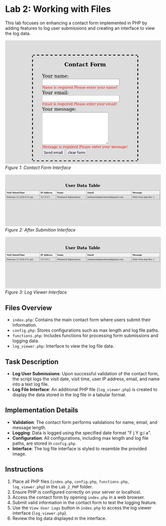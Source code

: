 # Lab 2: Working with Files

This lab focuses on enhancing a contact form implemented in PHP by adding features to log user submissions and creating an interface to view the log data.

![Contact Form](images/contact_form.png)
*Figure 1: Contact Form Interface*

![After Submition](images/user_data.png)
*Figure 2: After Submition Interface*

![Log Viewer](images/user_data.png)
*Figure 3: Log Viewer Interface*

## Files Overview
- `index.php`: Contains the main contact form where users submit their information.
- `config.php`: Stores configurations such as max length and log file paths.
- `functions.php`: Includes functions for processing form submissions and logging data.
- `log_viewer.php`: Interface to view the log file data.

## Task Description
- **Log User Submissions**: Upon successful validation of the contact form, the script logs the visit date, visit time, user IP address, email, and name into a text log file.
- **Log File Interface**: An additional PHP file (`log_viewer.php`) is created to display the data stored in the log file in a tabular format.
  
## Implementation Details
- **Validation**: The contact form performs validations for name, email, and message length.
- **Logging**: Data is logged using the specified date format "F j Y g:i a".
- **Configuration**: All configurations, including max length and log file paths, are stored in `config.php`.
- **Interface**: The log file interface is styled to resemble the provided image.
  
## Instructions
1. Place all PHP files (`index.php`, `config.php`, `functions.php`, `log_viewer.php`) in the `Lab_2_PHP` folder.
2. Ensure PHP is configured correctly on your server or localhost.
3. Access the contact form by opening `index.php` in a web browser.
4. Submit valid information in the contact form to test the logging feature.
5. Use the `View User Logs` button in `index.php` to access the log viewer interface (`log_viewer.php`).
6. Review the log data displayed in the interface.

